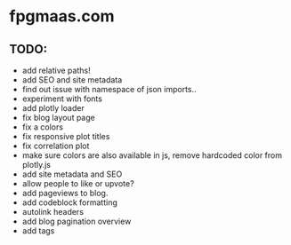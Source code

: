 # fpgmaas.com

## TODO:
- add relative paths!
- add SEO and site metadata
- find out issue with namespace of json imports..
- experiment with fonts
- add plotly loader
- fix blog layout page
- fix a colors 
- fix responsive plot titles
- fix correlation plot
- make sure colors are also available in js, remove hardcoded color from plotly.js
- add site metadata and SEO
- allow people to like or upvote?
- add pageviews to blog.
- add codeblock formatting
- autolink headers
- add blog pagination overview
- add tags